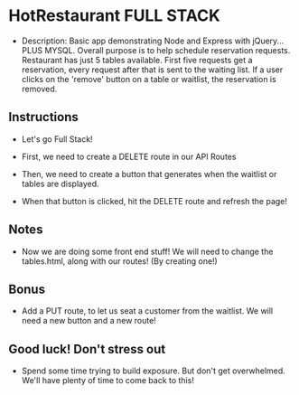 # HotRestaurant FULL STACK

* Description: Basic app demonstrating Node and Express with jQuery... PLUS MYSQL. Overall purpose is to help schedule reservation requests. Restaurant has just 5 tables available. First five requests get a reservation, every request after that is sent to the waiting list. If a user clicks on the 'remove' button on a table or waitlist, the reservation is removed.


## Instructions

* Let's go Full Stack!

* First, we need to create a DELETE route in our API Routes

* Then, we need to create a button that generates when the waitlist or tables are displayed.

* When that button is clicked, hit the DELETE route and refresh the page!

## Notes

* Now we are doing some front end stuff! We will need to change the tables.html, along with our routes! (By creating one!)

## Bonus

* Add a PUT route, to let us seat a customer from the waitlist. We will need a new button and a new route!

## Good luck! Don't stress out

* Spend some time trying to build exposure. But don't get overwhelmed. We'll have plenty of time to come back to this!


